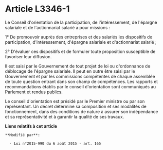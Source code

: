 # Article L3346-1

Le Conseil d'orientation de la participation, de l'intéressement, de l'épargne salariale et de l'actionnariat salarié a pour
missions : 

1° De promouvoir auprès des entreprises et des salariés les dispositifs de participation, d'intéressement, d'épargne
salariale et d'actionnariat salarié ; 

2° D'évaluer ces dispositifs et de formuler toute proposition susceptible de favoriser leur diffusion. 

Il est saisi par le Gouvernement de tout projet de loi ou d'ordonnance de déblocage de l'épargne salariale. Il peut en outre
être saisi par le Gouvernement et par les commissions compétentes de chaque assemblée de toute question entrant dans son
champ de compétences. Les rapports et recommandations établis par le conseil d'orientation sont communiqués au Parlement et
rendus publics. 

Le conseil d'orientation est présidé par le Premier ministre ou par son représentant. Un décret détermine sa composition et
ses modalités de fonctionnement, dans des conditions de nature à assurer son indépendance et sa représentativité et à
garantir la qualité de ses travaux.

**Liens relatifs à cet article**

	**Modifié par**:

	  - Loi n°2015-990 du 6 août 2015 - art. 165
